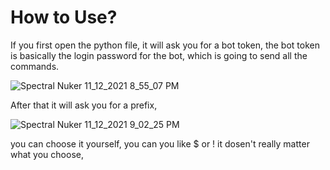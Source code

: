 # How to Use?
If you first open the python file, it will ask you for a bot token, the bot token is basically the login password for the bot, which is going to send all the commands.


![Spectral Nuker  11_12_2021 8_55_07 PM](https://user-images.githubusercontent.com/93740943/141527015-06db76b3-f603-430c-b481-35a89329308c.png)

After that it will ask you for a prefix, 


![Spectral Nuker  11_12_2021 9_02_25 PM](https://user-images.githubusercontent.com/93740943/141527789-3f249726-c2db-4e53-8686-0960f1e4addc.png)


you can choose it yourself, you can you like $ or ! it dosen't really matter what you choose,
